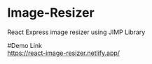 # Image-Resizer
React Express image resizer using JIMP Library


#Demo Link  
https://react-image-resizer.netlify.app/

